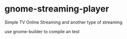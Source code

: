 # gnome-streaming-player
Simple TV Online Streaming and another type of streaming

use gnome-builder to compile an test
